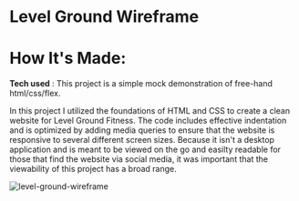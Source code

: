 # Level Ground Wireframe 

# How It's Made:
**Tech used** : This project is a simple mock demonstration of free-hand html/css/flex. 

<!-- Link to project: [http://recruiters-love-seeing-live-demos.com/](https://laceytyquiengco-greene.netlify.app/lvlground/lvlground.html) -->

In this project I utilized the foundations of HTML and CSS to create a clean website for Level Ground Fitness. The code includes effective indentation and is optimized by adding media queries to ensure that the website is responsive to several different screen sizes. Because it isn't a desktop application and is meant to be viewed on the go and easilty readable for those that find the website via social media, it was important that the viewability of this project has a broad range.


![level-ground-wireframe](https://user-images.githubusercontent.com/22268455/177275929-0ab380bd-d008-4fb3-9663-bb14ae93181d.png)



